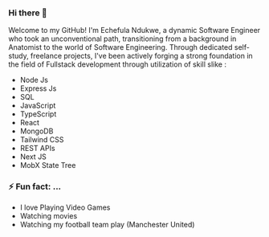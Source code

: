 ### Hi there 👋
Welcome to my GitHub! I'm Echefula Ndukwe, a dynamic Software Engineer who took an unconventional path, transitioning from a background in Anatomist to the world of Software Engineering. Through dedicated self-study, freelance projects, I've been actively forging a strong foundation in the field of Fullstack development through utilization of skill slike :
- Node Js
- Express Js
- SQL
- JavaScript
- TypeScript
- React
- MongoDB
- Tailwind CSS
- REST APIs
- Next JS
- MobX State Tree
### ⚡ Fun fact: ...
- I love Playing Video Games
- Watching movies
- Watching my football team play (Manchester United)

<!--


- 🔭 I’m currently working on ...
- 🌱 I’m currently learning ...
- 👯 I’m looking to collaborate on ...
- 🤔 I’m looking for help with ...
- 💬 Ask me about ...
- 📫 How to reach me: ...
- 😄 Pronouns: ...
-->
